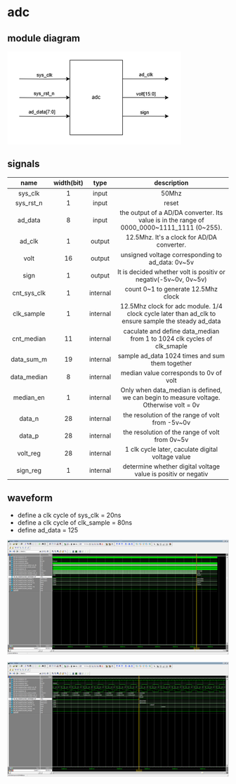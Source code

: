 # adc

## module diagram

![adc_module](https://github.com/KaihaoYuHW/Verilog_a-simple-Voltmeter/blob/main/doc/adc_module.png)

## signals

|    name     | width(bit) |   type   |                         description                          |
| :---------: | :--------: | :------: | :----------------------------------------------------------: |
|   sys_clk   |     1      |  input   |                            50Mhz                             |
|  sys_rst_n  |     1      |  input   |                            reset                             |
|   ad_data   |     8      |  input   | the output of a AD/DA converter. Its value is in the range of 0000_0000~1111_1111 (0~255). |
|   ad_clk    |     1      |  output  |          12.5Mhz. It's a clock for AD/DA converter.          |
|    volt     |     16     |  output  |       unsigned voltage corresponding to ad_data: 0v~5v       |
|    sign     |     1      |  output  | It is decided whether volt is positiv or negativ(-5v~0v, 0v~5v) |
| cnt_sys_clk |     1      | internal |             count 0~1 to generate 12.5Mhz clock              |
| clk_sample  |     1      | internal | 12.5Mhz clock for adc module. 1/4 clock cycle later than ad_clk to ensure sample the steady ad_data |
| cnt_median  |     11     | internal | caculate and define data_median from 1 to 1024 clk cycles of clk_smaple |
| data_sum_m  |     19     | internal |       sample ad_data 1024 times and sum them together        |
| data_median |     8      | internal |            median value corresponds to 0v of volt            |
|  median_en  |     1      | internal | Only when data_median is defined, we can begin to measure voltage. Otherwise volt = 0v |
|   data_n    |     28     | internal |       the resolution of the range of volt from -5v~0v        |
|   data_p    |     28     | internal |        the resolution of the range of volt from 0v~5v        |
|  volt_reg   |     28     | internal |      1 clk cycle later, caculate digital voltage value       |
|  sign_reg   |     1      | internal | determine whether digital voltage value is positiv or negativ |

## waveform

- define a clk cycle of sys_clk = 20ns
- define a clk cycle of clk_sample = 80ns
- define ad_data = 125

![adc_waveform1](https://github.com/KaihaoYuHW/Verilog_a-simple-Voltmeter/blob/main/doc/adc_waveform1.png)

![adc_waveform2](https://github.com/KaihaoYuHW/Verilog_a-simple-Voltmeter/blob/main/doc/adc_waveform2.png)
